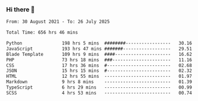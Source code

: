 ### Hi there 👋

<!--
**dominoto/dominoto** is a ✨ _special_ ✨ repository because its `README.md` (this file) appears on your GitHub profile.

Here are some ideas to get you started:

- 🔭 I’m currently working on ...
- 🌱 I’m currently learning ...
- 👯 I’m looking to collaborate on ...
- 🤔 I’m looking for help with ...
- 💬 Ask me about ...
- 📫 How to reach me: ...
- 😄 Pronouns: ...
- ⚡ Fun fact: ...
-->
<!--START_SECTION:waka-->

```txt
From: 30 August 2021 - To: 26 July 2025

Total Time: 656 hrs 46 mins

Python               198 hrs 5 mins  ########-----------------   30.16 %
JavaScript           193 hrs 47 mins #######------------------   29.51 %
Blade Template       109 hrs 9 mins  ####---------------------   16.62 %
PHP                  73 hrs 18 mins  ###----------------------   11.16 %
CSS                  17 hrs 36 mins  #------------------------   02.68 %
JSON                 15 hrs 15 mins  #------------------------   02.32 %
HTML                 12 hrs 55 mins  -------------------------   01.97 %
Markdown             9 hrs 8 mins    -------------------------   01.39 %
TypeScript           6 hrs 29 mins   -------------------------   00.99 %
SCSS                 4 hrs 53 mins   -------------------------   00.74 %
```

<!--END_SECTION:waka-->
